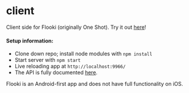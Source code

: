 # client

Client side for Flooki (originally One Shot). Try it out [here](https://one-mile.github.io/client/)!

#### Setup information:
* Clone down repo; install node modules with `npm install`
* Start server with `npm start`
* Live reloading app at `http://localhost:9966/`
* The API is fully documented [here](https://github.com/one-mile/server/blob/master/documentation.md).

Flooki is an Android-first app and does not have full functionality on iOS.
